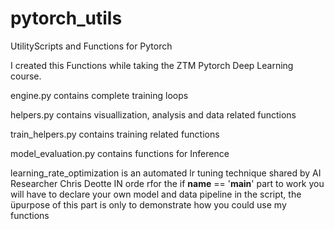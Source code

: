 # pytorch_utils
UtilityScripts and Functions for Pytorch 

I created this Functions while taking the ZTM Pytorch Deep Learning course.

engine.py contains complete training loops 

helpers.py contains visuallization, analysis and data related functions 

train_helpers.py contains training related functions 

model_evaluation.py contains functions for Inference 

learning_rate_optimization is an automated lr tuning technique shared by AI Researcher Chris Deotte
IN orde rfor the if __name__ == '__main__' part to work you will have to declare your own model and data pipeline in the script, the üpurpose of this part is only to demonstrate how you could use my functions
